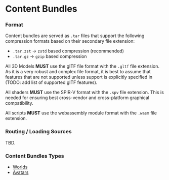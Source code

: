 # Content Bundles

### Format

Content bundles are served as `.tar` files that support the following compression formats based on their secondary file extension:

- `.tar.zst` -> `zstd` based compression (recommended)
- `.tar.gz` -> `gzip` based compression

All 3D Models **MUST** use the glTF file format with the `.gltf` file extension. As it is a very robust and complex file format, it is best to assume that features that are not supported unless support is explicitly specified in (TODO: add list of supported glTF features).

All shaders **MUST** use the SPIR-V format with the `.spv` file extension. This is needed for ensuring best cross-vendor and cross-platform graphical compatibility.

All scripts **MUST** use the webassembly module format with the `.wasm` file extension.

### Routing / Loading Sources

TBD.

### Content Bundles Types

- [Worlds](./world/WORLDS.md)
- [Avatars](./avtar/AVATARS.md)
